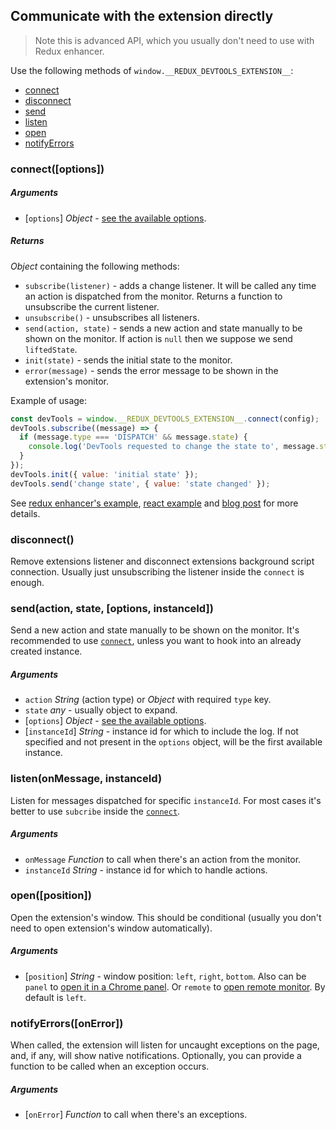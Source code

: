 ## Communicate with the extension directly

> Note this is advanced API, which you usually don't need to use with Redux enhancer.

Use the following methods of `window.__REDUX_DEVTOOLS_EXTENSION__`:

- [connect](#connect)
- [disconnect](#disconnect)
- [send](#send)
- [listen](#listen)
- [open](#open)
- [notifyErrors](#notifyerrors)

<a id="connect"></a>

### connect([options])

##### Arguments

- [`options`] _Object_ - [see the available options](Arguments.md).

##### Returns

_Object_ containing the following methods:

- `subscribe(listener)` - adds a change listener. It will be called any time an action is dispatched from the monitor. Returns a function to unsubscribe the current listener.
- `unsubscribe()` - unsubscribes all listeners.
- `send(action, state)` - sends a new action and state manually to be shown on the monitor. If action is `null` then we suppose we send `liftedState`.
- `init(state)` - sends the initial state to the monitor.
- `error(message)` - sends the error message to be shown in the extension's monitor.

Example of usage:

```js
const devTools = window.__REDUX_DEVTOOLS_EXTENSION__.connect(config);
devTools.subscribe((message) => {
  if (message.type === 'DISPATCH' && message.state) {
    console.log('DevTools requested to change the state to', message.state);
  }
});
devTools.init({ value: 'initial state' });
devTools.send('change state', { value: 'state changed' });
```

See [redux enhancer's example](https://github.com/zalmoxisus/redux-devtools-extension/blob/master/npm-package/logOnly.js), [react example](https://github.com/zalmoxisus/redux-devtools-extension/blob/master/examples/react-counter-messaging/components/Counter.js) and [blog post](https://medium.com/@zalmoxis/redux-devtools-without-redux-or-how-to-have-a-predictable-state-with-any-architecture-61c5f5a7716f) for more details.

### disconnect()

Remove extensions listener and disconnect extensions background script connection. Usually just unsubscribing the listener inside the `connect` is enough.

<a id="send"></a>

### send(action, state, [options, instanceId])

Send a new action and state manually to be shown on the monitor. It's recommended to use [`connect`](connect), unless you want to hook into an already created instance.

##### Arguments

- `action` _String_ (action type) or _Object_ with required `type` key.
- `state` _any_ - usually object to expand.
- [`options`] _Object_ - [see the available options](Arguments.md).
- [`instanceId`] _String_ - instance id for which to include the log. If not specified and not present in the `options` object, will be the first available instance.

<a id="listen"></a>

### listen(onMessage, instanceId)

Listen for messages dispatched for specific `instanceId`. For most cases it's better to use `subcribe` inside the [`connect`](connect).

##### Arguments

- `onMessage` _Function_ to call when there's an action from the monitor.
- `instanceId` _String_ - instance id for which to handle actions.

<a id="open"></a>

### open([position])

Open the extension's window. This should be conditional (usually you don't need to open extension's window automatically).

##### Arguments

- [`position`] _String_ - window position: `left`, `right`, `bottom`. Also can be `panel` to [open it in a Chrome panel](../FAQ.md#how-to-keep-devtools-window-focused-all-the-time-in-a-chrome-panel). Or `remote` to [open remote monitor](../FAQ.md#how-to-get-it-work-with-webworkers-react-native-hybrid-desktop-and-server-side-apps). By default is `left`.

<a id="notifyErrors"></a>

### notifyErrors([onError])

When called, the extension will listen for uncaught exceptions on the page, and, if any, will show native notifications. Optionally, you can provide a function to be called when an exception occurs.

##### Arguments

- [`onError`] _Function_ to call when there's an exceptions.
